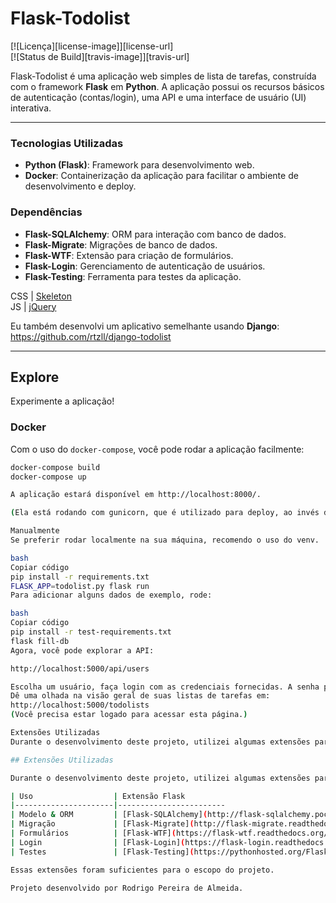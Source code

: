 # Flask-Todolist

[![Licença][license-image]][license-url]  
[![Status de Build][travis-image]][travis-url]

Flask-Todolist é uma aplicação web simples de lista de tarefas, construída com o framework **Flask** em **Python**. A aplicação possui os recursos básicos de autenticação (contas/login), uma API e uma interface de usuário (UI) interativa.

---

### Tecnologias Utilizadas

- **Python (Flask)**: Framework para desenvolvimento web.
- **Docker**: Containerização da aplicação para facilitar o ambiente de desenvolvimento e deploy.

### Dependências

- **Flask-SQLAlchemy**: ORM para interação com banco de dados.
- **Flask-Migrate**: Migrações de banco de dados.
- **Flask-WTF**: Extensão para criação de formulários.
- **Flask-Login**: Gerenciamento de autenticação de usuários.
- **Flask-Testing**: Ferramenta para testes da aplicação.

CSS | [Skeleton](http://getskeleton.com/)  
JS  | [jQuery](https://jquery.com/)

Eu também desenvolvi um aplicativo semelhante usando **Django**:  
https://github.com/rtzll/django-todolist

---

## Explore  
Experimente a aplicação!

### Docker
Com o uso do `docker-compose`, você pode rodar a aplicação facilmente:

```bash
docker-compose build
docker-compose up

A aplicação estará disponível em http://localhost:8000/.

(Ela está rodando com gunicorn, que é utilizado para deploy, ao invés de usar flask run diretamente.)

Manualmente
Se preferir rodar localmente na sua máquina, recomendo o uso do venv.

bash
Copiar código
pip install -r requirements.txt
FLASK_APP=todolist.py flask run
Para adicionar alguns dados de exemplo, rode:

bash
Copiar código
pip install -r test-requirements.txt
flask fill-db
Agora, você pode explorar a API:

http://localhost:5000/api/users

Escolha um usuário, faça login com as credenciais fornecidas. A senha padrão após rodar fill-db é correcthorsebatterystaple.
Dê uma olhada na visão geral de suas listas de tarefas em:
http://localhost:5000/todolists
(Você precisa estar logado para acessar esta página.)

Extensões Utilizadas
Durante o desenvolvimento deste projeto, utilizei algumas extensões para facilitar a criação e manutenção da aplicação:

## Extensões Utilizadas

Durante o desenvolvimento deste projeto, utilizei algumas extensões para facilitar a criação e manutenção da aplicação:

| Uso                  | Extensão Flask  
|----------------------|------------------------  
| Modelo & ORM         | [Flask-SQLAlchemy](http://flask-sqlalchemy.pocoo.org/latest/)  
| Migração             | [Flask-Migrate](http://flask-migrate.readthedocs.io/en/latest/)  
| Formulários          | [Flask-WTF](https://flask-wtf.readthedocs.org/en/latest/)  
| Login                | [Flask-Login](https://flask-login.readthedocs.org/en/latest/)  
| Testes               | [Flask-Testing](https://pythonhosted.org/Flask-Testing/)  

Essas extensões foram suficientes para o escopo do projeto.

Projeto desenvolvido por Rodrigo Pereira de Almeida.